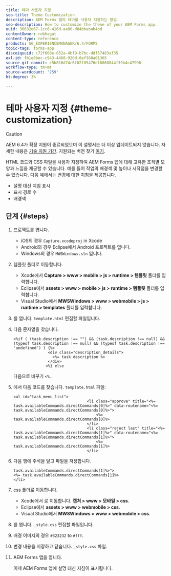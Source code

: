 ```yaml
---
title: 테마 사용자 지정
seo-title: Theme Customization
description: AEM Forms 앱의 테마를 사용자 지정하는 방법.
seo-description: How to customize the theme of your AEM Forms app.
uuid: 36632e67-1cc6-416d-ae80-d84bbabab4bd
contentOwner: robhagat
content-type: reference
products: SG_EXPERIENCEMANAGER/6.4/FORMS
topic-tags: forms-app
discoiquuid: c72f608e-052a-4bf9-b7bc-ddf57483af35
exl-id: fb1e0bec-c943-4468-920d-8ef360a01365
source-git-commit: c5b816d74c6f02f85476d16868844f39b4c47996
workflow-type: tm+mt
source-wordcount: '259'
ht-degree: 3%

---
```


# 테마 사용자 지정 {#theme-customization}

>[!CAUTION]
>
>AEM 6.4가 확장 지원이 종료되었으며 이 설명서는 더 이상 업데이트되지 않습니다. 자세한 내용은 [기술 지원 기간](https://helpx.adobe.com/kr/support/programs/eol-matrix.html). 지원되는 버전 찾기 [여기](https://experienceleague.adobe.com/docs/).

HTML 코드와 CSS 파일을 사용자 지정하여 AEM Forms 앱에 대해 고유한 조직별 모양과 느낌을 제공할 수 있습니다. 예를 들어 작업의 배경색 및 높이나 시작점을 변경할 수 있습니다. 다음 예에서는 변경에 대한 지침을 제공합니다.

* 설명 대신 지침 표시
* 표시 경로 수
* 배경색

## 단계 {#steps}

1. 프로젝트를 엽니다.

   * iOS의 경우 `Capture.xcodeproj` in Xcode
   * Android의 경우 Eclipse에서 Android 프로젝트를 엽니다.
   * Windows의 경우 `MWSWindows.sln` 입니다.

1. 템플릿 폴더로 이동합니다.

   * Xcode에서 **Capture > www > mobile > js > runtime > 템플릿** 폴더를 입력합니다.
   * Eclipse에서 **assets > www > mobile > js > runtime > 템플릿** 폴더를 입력합니다.
   * Visual Studio에서 **MWSWindows > www > webmobile > js > runtime > templates** 폴더를 입력합니다.

1. 를 엽니다. `template.html` 편집할 파일입니다.
1. 다음 문자열을 찾습니다.

   ```
   <%if ( (task.description !== "") && (task.description !== null) && (typeof task.description !== null) && (typeof task.description !== 'undefined') ) {%>
                  <div class="description_details">
                    <%= task.description %>
                  </div>
                 <%} else 
   ```

   다음으로 바꾸기 `<%`.

1. 에서 다음 코드를 찾습니다. `template.html` 파일:

   ```
   <ul id="task_menu_list">
                                   <li class="approve" title="<%= task.availableCommands.directCommands[0]%>" data-routename="<%= task.availableCommands.directCommands[0]%>">
                                       <%= task.availableCommands.directCommands[0]%>
                                   </li>
                                   <li class="reject last" title="<%= task.availableCommands.directCommands[1]%>" data-routename="<%= task.availableCommands.directCommands[1]%>">
                                       <%= task.availableCommands.directCommands[1]%>
                                   </li>
   ```

1. 다음 행에 주석을 달고 파일을 저장합니다.

   ```
   task.availableCommands.directCommands[1]%>">
   <%= task.availableCommands.directCommands[1]%>
   </li>
   ```

1. css 폴더로 이동합니다.

   * Xcode에서 로 이동합니다. **캡처 > www > 모바일 > css**.
   * Eclipse에서 **assets > www > webmobile > css**.
   * Visual Studio에서 **MWSWindows > www > webmobile > css**.

1. 를 엽니다. `_style.css` 편집할 파일입니다.
1. 배경 이미지의 경우 `#323232` to `#fff`.
1. 변경 내용을 저장하고 닫습니다. `_style.css` 파일.
1. AEM Forms 앱을 엽니다.

   이제 AEM Forms 앱에 설명 대신 지침이 표시됩니다.
